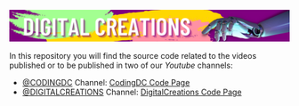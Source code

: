 ![](images/DIGITAL.png?raw=true)

In this repository you will find the source code related to the videos published or to be published in two of our *Youtube* channels:<br>

- [@CODINGDC](https://www.youtube.com/channel/UCyouN2On4khB5is1RcrR8Hw) Channel: [CodingDC Code Page](YT1/yt1Page.md)
- [@DIGITALCREATIONS](https://www.youtube.com/channel/UCaVlIJeyapwQpjOoFMZJZZg) Channel: [DigitalCreations Code Page](YT1/yt3Page.md)


